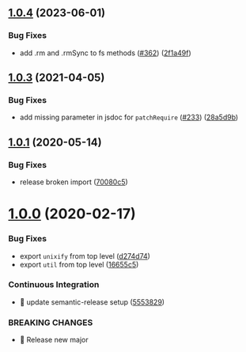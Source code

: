 ## [1.0.4](https://github.com/streamich/fs-monkey/compare/v1.0.3...v1.0.4) (2023-06-01)


### Bug Fixes

* add .rm and .rmSync to fs methods ([#362](https://github.com/streamich/fs-monkey/issues/362)) ([2f1a49f](https://github.com/streamich/fs-monkey/commit/2f1a49f7679ac14374088086f3740e76b03caf73))

## [1.0.3](https://github.com/streamich/fs-monkey/compare/v1.0.2...v1.0.3) (2021-04-05)


### Bug Fixes

* add missing parameter in jsdoc for `patchRequire` ([#233](https://github.com/streamich/fs-monkey/issues/233)) ([28a5d9b](https://github.com/streamich/fs-monkey/commit/28a5d9b46fbdfec42c6d841aec31874ea9ea9ca4))

## [1.0.1](https://github.com/streamich/fs-monkey/compare/v1.0.0...v1.0.1) (2020-05-14)


### Bug Fixes

* release broken import ([70080c5](https://github.com/streamich/fs-monkey/commit/70080c5fbb1e4ac82497016c4e06218cdedacd72))

# [1.0.0](https://github.com/streamich/fs-monkey/compare/v0.3.1...v1.0.0) (2020-02-17)


### Bug Fixes

* export `unixify` from top level ([d274d74](https://github.com/streamich/fs-monkey/commit/d274d74a29c368a5f881f5f2acf81c4772497581))
* export `util` from top level ([16655c5](https://github.com/streamich/fs-monkey/commit/16655c583a7e1a3237ec7351c50a0fae373d8795))


### Continuous Integration

* 🎡 update semantic-release setup ([5553829](https://github.com/streamich/fs-monkey/commit/555382978f50646ec537330e8a50a6f06ef9b6e3))


### BREAKING CHANGES

* 🧨 Release new major
